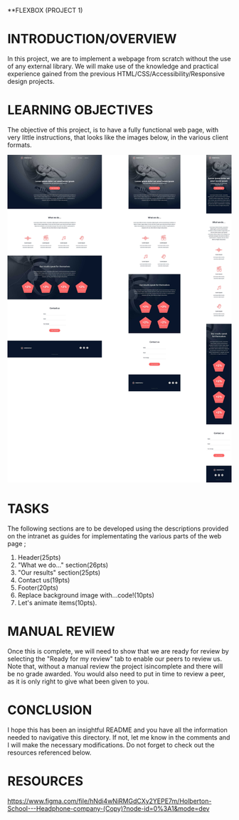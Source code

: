**FLEXBOX (PROJECT 1)

# INTRODUCTION/OVERVIEW

In this project, we are to implement a webpage from scratch without the use of any external library. We will make use of the knowledge and practical experience gained from the previous HTML/CSS/Accessibility/Responsive design projects.

# LEARNING OBJECTIVES

The objective of this project, is to have a fully functional web page, with very little instructions, that looks like the images below, in the various client formats.

![Alt text](<webpage views-1.jpg.jpg>)


# TASKS

The following sections are to be developed using the descriptions provided on the intranet as guides for implementating the various parts of the web page ;

1. Header(25pts)
2. "What we do..." section(26pts)
3. "Our results" section(25pts)
4. Contact us(19pts)
5. Footer(20pts)
6. Replace background image with...code!(10pts)
7. Let's animate items(10pts).

# MANUAL REVIEW

Once this is complete, we will need to show that we are ready for review by selecting the "Ready for my review" tab to enable our peers to review us. Note that, without a manual review the project isincomplete and there will be no grade awarded. You would also need to put in time to review a peer, as it is only right to give what been given to you.

# CONCLUSION

I hope this has been an insightful README and you have all the information needed to navigative this directory. If not, let me know in the comments and I will make the necessary modifications. Do not forget to check out the resources referenced below.

# RESOURCES
https://www.figma.com/file/hNdi4wNiRMGdCXy2YEPE7m/Holberton-School---Headphone-company-(Copy)?node-id=0%3A1&mode=dev